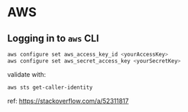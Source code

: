 # AWS

## Logging in to `aws` CLI

```bash
aws configure set aws_access_key_id <yourAccessKey>
aws configure set aws_secret_access_key <yourSecretKey>
```

validate with:

```bash
aws sts get-caller-identity
```
ref: <https://stackoverflow.com/a/52311817>
